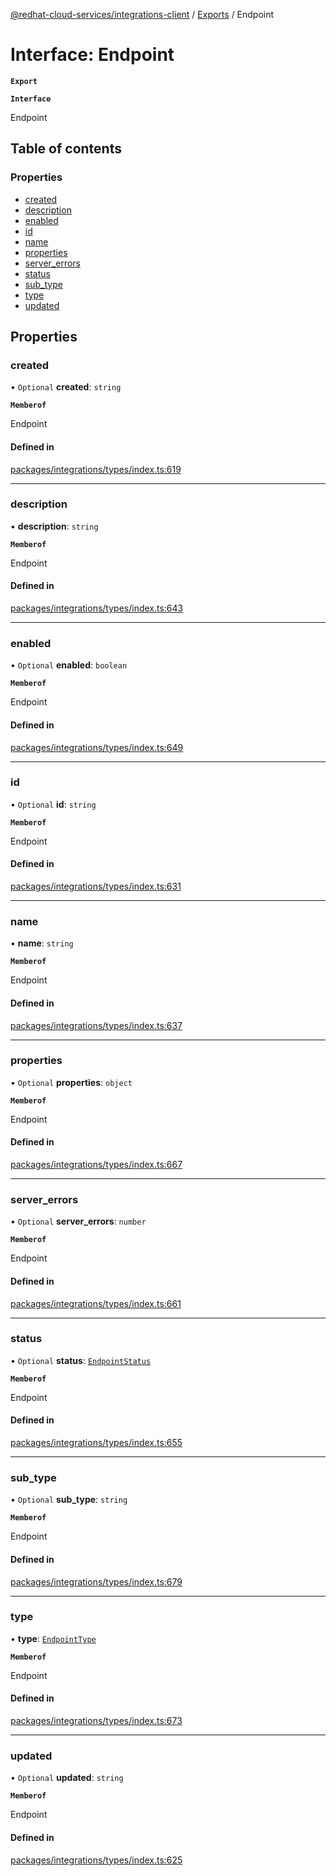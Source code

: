 [@redhat-cloud-services/integrations-client](../README.md) / [Exports](../modules.md) / Endpoint

# Interface: Endpoint

**`Export`**

**`Interface`**

Endpoint

## Table of contents

### Properties

- [created](Endpoint.md#created)
- [description](Endpoint.md#description)
- [enabled](Endpoint.md#enabled)
- [id](Endpoint.md#id)
- [name](Endpoint.md#name)
- [properties](Endpoint.md#properties)
- [server\_errors](Endpoint.md#server_errors)
- [status](Endpoint.md#status)
- [sub\_type](Endpoint.md#sub_type)
- [type](Endpoint.md#type)
- [updated](Endpoint.md#updated)

## Properties

### created

• `Optional` **created**: `string`

**`Memberof`**

Endpoint

#### Defined in

[packages/integrations/types/index.ts:619](https://github.com/RedHatInsights/javascript-clients/blob/master/packages/integrations/types/index.ts#L619)

___

### description

• **description**: `string`

**`Memberof`**

Endpoint

#### Defined in

[packages/integrations/types/index.ts:643](https://github.com/RedHatInsights/javascript-clients/blob/master/packages/integrations/types/index.ts#L643)

___

### enabled

• `Optional` **enabled**: `boolean`

**`Memberof`**

Endpoint

#### Defined in

[packages/integrations/types/index.ts:649](https://github.com/RedHatInsights/javascript-clients/blob/master/packages/integrations/types/index.ts#L649)

___

### id

• `Optional` **id**: `string`

**`Memberof`**

Endpoint

#### Defined in

[packages/integrations/types/index.ts:631](https://github.com/RedHatInsights/javascript-clients/blob/master/packages/integrations/types/index.ts#L631)

___

### name

• **name**: `string`

**`Memberof`**

Endpoint

#### Defined in

[packages/integrations/types/index.ts:637](https://github.com/RedHatInsights/javascript-clients/blob/master/packages/integrations/types/index.ts#L637)

___

### properties

• `Optional` **properties**: `object`

**`Memberof`**

Endpoint

#### Defined in

[packages/integrations/types/index.ts:667](https://github.com/RedHatInsights/javascript-clients/blob/master/packages/integrations/types/index.ts#L667)

___

### server\_errors

• `Optional` **server\_errors**: `number`

**`Memberof`**

Endpoint

#### Defined in

[packages/integrations/types/index.ts:661](https://github.com/RedHatInsights/javascript-clients/blob/master/packages/integrations/types/index.ts#L661)

___

### status

• `Optional` **status**: [`EndpointStatus`](../enums/EndpointStatus.md)

**`Memberof`**

Endpoint

#### Defined in

[packages/integrations/types/index.ts:655](https://github.com/RedHatInsights/javascript-clients/blob/master/packages/integrations/types/index.ts#L655)

___

### sub\_type

• `Optional` **sub\_type**: `string`

**`Memberof`**

Endpoint

#### Defined in

[packages/integrations/types/index.ts:679](https://github.com/RedHatInsights/javascript-clients/blob/master/packages/integrations/types/index.ts#L679)

___

### type

• **type**: [`EndpointType`](../enums/EndpointType.md)

**`Memberof`**

Endpoint

#### Defined in

[packages/integrations/types/index.ts:673](https://github.com/RedHatInsights/javascript-clients/blob/master/packages/integrations/types/index.ts#L673)

___

### updated

• `Optional` **updated**: `string`

**`Memberof`**

Endpoint

#### Defined in

[packages/integrations/types/index.ts:625](https://github.com/RedHatInsights/javascript-clients/blob/master/packages/integrations/types/index.ts#L625)
